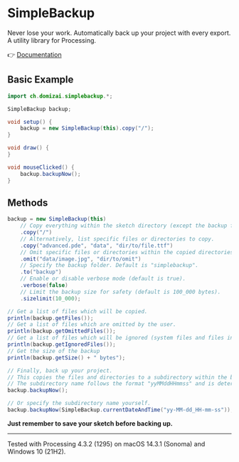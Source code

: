# SimpleBackup

Never lose your work. Automatically back up your project with every export. A utility library for Processing.

👉 [Documentation](https://domizai.github.io/SimpleBackup/)

## Basic Example

```java
import ch.domizai.simplebackup.*;

SimpleBackup backup;

void setup() {
    backup = new SimpleBackup(this).copy("/");
}

void draw() {
}

void mouseClicked() {
    backup.backupNow();
}
```

## Methods

```java
backup = new SimpleBackup(this)
    // Copy everything within the sketch directory (except the backup folder).
    .copy("/")
    // Alternatively, list specific files or directories to copy.
    .copy("advanced.pde", "data", "dir/to/file.ttf")
    // Omit specific files or directories within the copied directories.
    .omit("data/image.jpg", "dir/to/omit")
    // Specify the backup folder. Default is "simplebackup".
    .to("backup")
    // Enable or disable verbose mode (default is true).
    .verbose(false)
    // Limit the backup size for safety (default is 100_000 bytes).
    .sizelimit(10_000);              

// Get a list of files which will be copied.
println(backup.getFiles());
// Get a list of files which are omitted by the user.
println(backup.getOmittedFiles());
// Get a list of files which will be ignored (system files and files in the backup folder).
println(backup.getIgnoredFiles());
// Get the size of the backup
println(backup.getSize() + " bytes");

// Finally, back up your project. 
// This copies the files and directories to a subdirectory within the backup folder.
// The subdirectory name follows the format "yyMMddHHmmss" and is determined at backup time.
backup.backupNow();

// Or specify the subdirectory name yourself.
backup.backupNow(SimpleBackup.currentDateAndTime("yy-MM-dd_HH-mm-ss"));
```

**Just remember to save your sketch before backing up.**

---

Tested with Processing 4.3.2 (1295) on macOS 14.3.1 (Sonoma) and Windows 10 (21H2).
